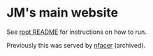 # JM's main website

See [root README](/README.md#run-jmjanzencom-locally) for instructions on how to run.

Previously this was served by [nfacer](https://github.com/jm-janzen/nfacer) (archived).
